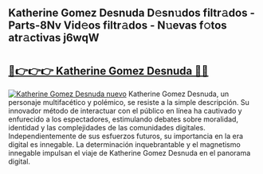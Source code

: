 ## Katherine Gomez Desnuda D𝚎sn𝚞dos filtr𝚊dos - Parts-8Nv Vid𝚎os filtr𝚊dos - N𝚞evas f𝚘tos atr𝚊ctivas j6wqW

# <h2><a href="http://mbbpj4.tromn.icu/?c=Katherine+Gomez+Desnuda">🔗👉👉👉 Katherine Gomez Desnuda 🔗🔗</a></h2>

[![Katherine Gomez Desnuda nuevo](https://i.imgur.com/pEAQMta.gif)](http://mbbpj4.tromn.icu/?c=Katherine+Gomez+Desnuda)
Katherine Gomez Desnuda, un personaje multifacético y polémico, se resiste a la simple descripción. Su innovador método de interactuar con el público en línea ha cautivado y enfurecido a los espectadores, estimulando debates sobre moralidad, identidad y las complejidades de las comunidades digitales. Independientemente de sus esfuerzos futuros, su importancia en la era digital es innegable. La determinación inquebrantable y el magnetismo innegable impulsan el viaje de Katherine Gomez Desnuda en el panorama digital.
